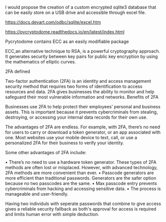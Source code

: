 I would propose the creation of a custom encrypted sqlite3 database that can be easily store on a USB drive and accessible through excel file.

https://docs.devart.com/odbc/sqlite/excel.htm

https://pycryptodome.readthedocs.io/en/latest/index.html

Pycrytodome contains ECC as an easily modifiable package

ECC,an alternative technique to RSA, is a powerful cryptography approach. It generates security between key pairs for public key encryption by using the mathematics of elliptic curves.

2FA defined

Two-factor authentication (2FA) is an identity and access management security method that requires two forms of identification to access resources and data. 2FA gives businesses the ability to monitor and help safeguard their most vulnerable information and networks.
Benefits of 2FA

Businesses use 2FA to help protect their employees’ personal and business assets. This is important because it prevents cybercriminals from stealing, destroying, or accessing your internal data records for their own use.

The advantages of 2FA are endless. For example, with 2FA, there’s no need for users to carry or download a token generator, or an app associated with one. Most websites use your mobile device to text, call, or use a personalized 2FA for their business to verify your identity.

Some other advantages of 2FA include:

• There’s no need to use a hardware token generator. These types of 2FA methods are often lost or misplaced. However, with advanced technology, 2FA methods are more convenient than ever.
• Passcode generators are more efficient than traditional passwords. Generators are the safer option because no two passcodes are the same.
• Max passcode entry prevents cybercriminals from hacking and accessing sensitive data.
• The process is manageable and user-friendly.


Having two individuls with seperate passwords that combine to give access gives a reliable security fallback as both's approval for access is required and limits human error with simple deduction.
